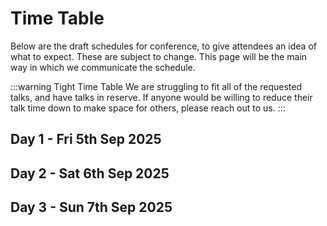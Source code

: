 # Time Table

Below are the draft schedules for conference, to give attendees an idea of what to expect. These are subject to change. This page will be the main way in which we communicate the schedule.

:::warning Tight Time Table
We are struggling to fit all of the requested talks, and have talks in reserve. If anyone would be willing to reduce their talk time down to make space for others, please reach out to us.
:::

## Day 1 - Fri 5th Sep 2025

<script setup>
// Day 1 Setup 
const eventsD1 = [
  { start: '08:40', end: '09:20', title: 'Registration & Guests Settling', speaker: '', merge: true},
  { start: '09:20', end: '09:40', title: 'Welcome, H&S and Housekeeping', speaker: 'Organizers'},
  { start: '09:40', end: '10:40', title: 'Systems Update', speaker: 'Andrew Tridgell'},
  { start: '10:40', end: '11:00', title: 'Morning Tea', speaker: '', merge: true },
  { start: '11:00', end: '11:20', title: 'F35 Demo', speaker: 'Eric Maglio' },
  { start: '11:20', end: '12:00', title: 'Ardusub Current State and the Way Forward', speaker: 'Willian Galvani'},
  { start: '12:00', end: '12:40', title: 'Mission Planner Update', speaker: 'Andras Schaffer'},
  { start: '12:40', end: '13:40', title: 'Lunch', speaker: '', merge: true },
  { start: '13:40', end: '14:00', title: 'Plane Follow Demo', speaker: 'Tim Tuxworth'},
  { start: '14:00', end: '14:40', title: 'Linking Drones VTOL & Mobile App', speaker: 'Simon Hancock'},
  { start: '14:40', end: '15:00', title: 'EKF Work', speaker: 'Rishabh Singh'},
  { start: '15:00', end: '15:20', title: 'Integration of Eurekdynamics FFT GYRO with ArduPilot', speaker: 'Masaki Shibuya & Hisanori Sunohara'},
  { start: '15:20', end: '15:40', title: 'Afternoon Tea', speaker: '', merge: true },
  { start: '15:40', end: '16:00', title: 'Motor Redundancy Demo', speaker: 'Matt Kear & Peter Hall'},
  { start: '16:00', end: '16:40', title: 'Gazebo/Ross Rover', speaker: 'Rhys Mainwaring' },
  { start: '16:40', end: '17:00', title: 'End of Day Close/De-Brief', speaker: 'Organizers' },
  { start: '17:00', end: '19:00', title: 'Fun Flying\nBBQ & Pizza', speaker: '', merge: true },
]

const startD1 = '08:20'
const endD1   = '19:00'

// Day 2 Setup 
const eventsD2 = [
  { start: '08:40', end: '09:00', title: 'Guests Arrive', speaker: '', merge: true},
  { start: '09:00', end: '09:20', title: 'Welcome, Schedule Update & Ops Brief', speaker: 'Organizers' },
  { start: '09:20', end: '10:20', title: 'Small Aerial Photography Drones with AP', speaker: 'Randy Mackay & Willian Galvani' },
  { start: '10:20', end: '10:40', title: 'Instructing Users of ArduPilot', speaker: 'Lee Schofield' },
  { start: '10:40', end: '11:00', title: 'Morning Tea', speaker: '', merge: true},
  { start: '11:00', end: '11:20', title: 'Turbine Heli Demo', speaker: 'Ferruccio Vicari'},
  { start: '11:20', end: '12:00', title: 'Manna Talk: Challenges in Drone Delivery', speaker: 'Charlie Burge & Dan Moss'},
  { start: '12:00', end: '12:40', title: 'Remote Aero Talk', speaker: 'Fredrik Falkman'},
  { start: '12:40', end: '13:40', title: 'Lunch', speaker: '', merge: true },
  { start: '13:40', end: '14:00', title: 'Remote Aero Plane Rescue Launch Demo', speaker: 'Alexander Sandström'},
  { start: '14:00', end: '14:40', title: 'An Exploration of TECS Parameters', speaker: 'George Zogopoulos'},
  { start: '14:40', end: '15:20', title: 'Design, Build, Fly: How ArduPilot Enhances Aerospace Engineering Education', speaker: 'Bob Entwistle & Cameron Boyd'},
  { start: '15:20', end: '15:40', title: 'Afternoon Tea', speaker: '', merge: true },
  { start: '15:40', end: '16:00', title: 'Small Aerial Photography Drones Demo', speaker: 'Randy Mackay' },
  { start: '16:00', end: '16:40', title: 'ArduPilot Methodic Configurator', speaker: 'Amilcar Lucas' },
  { start: '16:40', end: '17:00', title: 'End of Day Close/De-Brief', speaker: 'Organizers' },
  { start: '17:00', end: '18:00', title: 'Transfer buses to La Piaza\nfor conference dinner', speaker: '', merge: true },
  { start: '18:00', end: '18:40', title: 'Welcome Drinks, Nibbles, & Mingling', speaker: '', merge: true },
  { start: '18:40', end: '20:00', title: 'Dinner', speaker: '', merge: true },
  // { start: '20:00', end: '20:20', title: 'Walk to Castle', speaker: '', merge: true },
  // { start: '20:20', end: '21:00', title: 'Richmond Castle Event', speaker: '', merge: true },
]
const startD2 = '08:40'
const endD2   = '20:00'

// Day 3 Setup 
const eventsD3 = [
  { start: '08:40', end: '09:00', title: 'Guests Arrive', speaker: '', merge: true},
  { start: '09:00', end: '09:20', title: 'Welcome, Schedule Update & Ops Brief', speaker: 'Organizers' },
  { start: '09:20', end: '10:00', title: '1st Talk', speaker: 'Leonard Hall' },
  { start: '10:20', end: '10:40', title: 'Small Plane Terrain Following Demo', speaker: 'Rhys Mainwaring' },
  { start: '10:20', end: '10:40', title: 'ArduRover & ROS2 Autonomy Demo', speaker: 'Stephen Dade' },
  { start: '10:40', end: '11:00', title: 'Morning Tea', speaker: '', merge: true},
  { start: '11:00', end: '11:40', title: 'The challenges of a drone light show', speaker: 'Ben Pickard & Tamás Nepusz'},
  { start: '11:40', end: '12:00', title: 'VS Code ArduPilot Developer Environment', speaker: 'Sid Purohit'},
  { start: '12:00', end: '12:40', title: 'Acro-fencing, AI and Acrobatics with Small Fast Drone', speaker: 'Andy Piper'},
  { start: '12:40', end: '13:40', title: 'Lunch', speaker: '', merge: true },
  { start: '13:40', end: '14:00', title: 'Small Fast Drone Demo', speaker: 'Andy Piper'},
  { start: '14:00', end: '14:40', title: 'MAVLink Report', speaker: 'Hamish Willee'},
  { start: '14:40', end: '15:20', title: 'Ross/Plane Talk', speaker: 'Ryan Friedman'},
  { start: '15:20', end: '15:40', title: 'Afternoon Tea', speaker: '', merge: true },
  { start: '15:40', end: '16:00', title: 'Auto Mission Demo', speaker: 'Ryan Friedman'},
  { start: '16:00', end: '16:40', title: 'Kraus Hamdani Aerospace Talk: Enhancements to ArduPilot', speaker: 'Tom Pittenger'},
  { start: '16:40', end: '17:00', title: 'Thanks & Closing Remarks', speaker: 'Organizers' },
]
const startD3 = '08:40'
const endD3   = '17:00'
</script>

<ClientOnly>
  <TimeTable 
    :events="eventsD1"
    :rangeStart="startD1"
    :rangeEnd="endD1"
  />
</ClientOnly>

## Day 2 - Sat 6th Sep 2025

<ClientOnly>
  <TimeTable 
    :events="eventsD2"
    :rangeStart="startD2"
    :rangeEnd="endD2"
  />
</ClientOnly>

## Day 3 - Sun 7th Sep 2025

<ClientOnly>
  <TimeTable 
    :events="eventsD3"
    :rangeStart="startD3"
    :rangeEnd="endD3"
  />
</ClientOnly>
